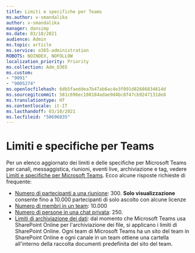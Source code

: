 ```yaml
---
title: Limiti e specifiche per Teams
ms.author: v-smandalika
author: v-smandalika
manager: dansimp
ms.date: 03/10/2021
audience: Admin
ms.topic: article
ms.service: o365-administration
ROBOTS: NOINDEX, NOFOLLOW
localization_priority: Priority
ms.collection: Adm_O365
ms.custom:
- "9091"
- "9005274"
ms.openlocfilehash: 6db5faeddea7b47ab6ac4e3f091d82686834614d
ms.sourcegitcommit: 581c696ec108184adae9d4bc8f47cb9247131de8
ms.translationtype: HT
ms.contentlocale: it-IT
ms.lasthandoff: 03/10/2021
ms.locfileid: "50696835"
---
```

# <a name="teams-limits-and-specifications"></a>Limiti e specifiche per Teams

Per un elenco aggiornato dei limiti e delle specifiche per Microsoft Teams per canali, messaggistica, riunioni, eventi live, archiviazione e tag, vedere [Limiti e specifiche per Microsoft Teams](https://docs.microsoft.com/microsoftteams/limits-specifications-teams). Ecco alcune risposte richieste di frequente:

- [Numero di partecipanti a una riunione](https://docs.microsoft.com/microsoftteams/limits-specifications-teams#meetings-and-calls): 300. **Solo visualizzazione** consente fino a 10.000 partecipanti di solo ascolto con alcune licenze
- [Numero di membri in un team](https://docs.microsoft.com/microsoftteams/limits-specifications-teams#teams-and-channels): 10.000
- [Numero di persone in una chat privata](https://docs.microsoft.com/microsoftteams/limits-specifications-teams#chat): 250. 
- [Limiti di archiviazione dei dati](https://docs.microsoft.com/microsoftteams/limits-specifications-teams#storage): dal momento che Microsoft Teams usa SharePoint Online per l'archiviazione dei file, si applicano i limiti di SharePoint Online. Ogni team di Microsoft Teams ha un sito del team in SharePoint Online e ogni canale in un team ottiene una cartella all'interno della raccolta documenti predefinita del sito del team.

